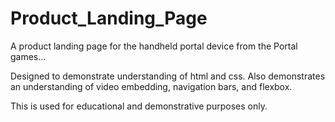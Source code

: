 # Product_Landing_Page

A product landing page for the handheld portal device from the Portal games...

Designed to demonstrate understanding of html and css.  Also demonstrates an understanding of video embedding,
navigation bars, and flexbox.

This is used for educational and demonstrative purposes only.
